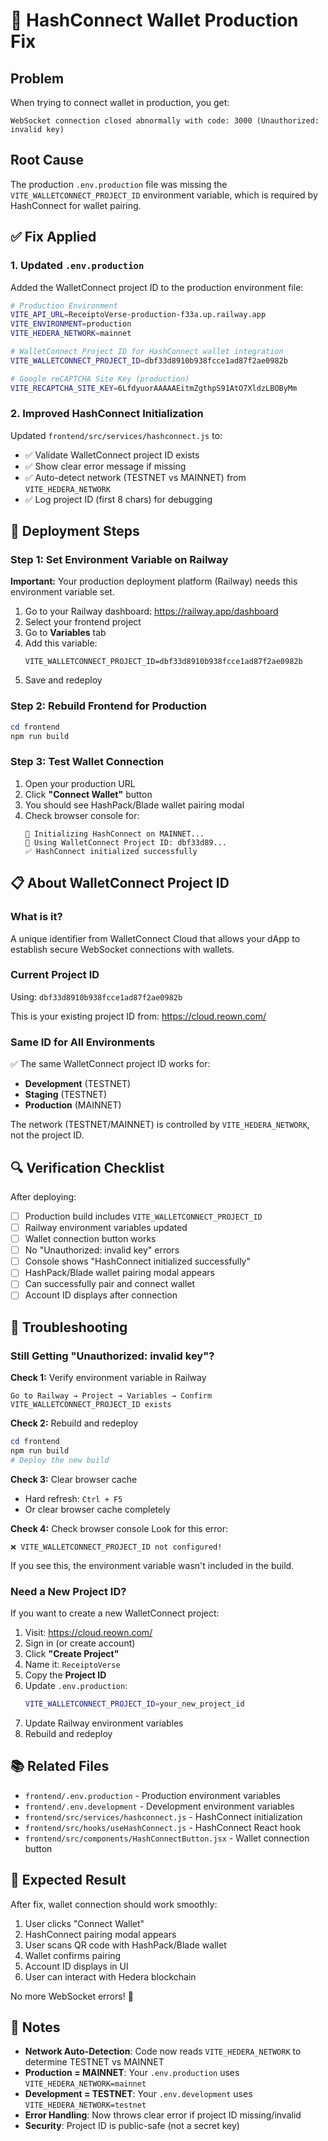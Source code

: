 # 🔧 HashConnect Wallet Production Fix

## Problem

When trying to connect wallet in production, you get:

```
WebSocket connection closed abnormally with code: 3000 (Unauthorized: invalid key)
```

## Root Cause

The production `.env.production` file was missing the `VITE_WALLETCONNECT_PROJECT_ID` environment variable, which is required by HashConnect for wallet pairing.

## ✅ Fix Applied

### 1. Updated `.env.production`

Added the WalletConnect project ID to the production environment file:

```bash
# Production Environment
VITE_API_URL=ReceiptoVerse-production-f33a.up.railway.app
VITE_ENVIRONMENT=production
VITE_HEDERA_NETWORK=mainnet

# WalletConnect Project ID for HashConnect wallet integration
VITE_WALLETCONNECT_PROJECT_ID=dbf33d8910b938fcce1ad87f2ae0982b

# Google reCAPTCHA Site Key (production)
VITE_RECAPTCHA_SITE_KEY=6LfdyuorAAAAAEitmZgthpS91AtO7XldzLBOByMm
```

### 2. Improved HashConnect Initialization

Updated `frontend/src/services/hashconnect.js` to:

- ✅ Validate WalletConnect project ID exists
- ✅ Show clear error message if missing
- ✅ Auto-detect network (TESTNET vs MAINNET) from `VITE_HEDERA_NETWORK`
- ✅ Log project ID (first 8 chars) for debugging

## 🚀 Deployment Steps

### Step 1: Set Environment Variable on Railway

**Important:** Your production deployment platform (Railway) needs this environment variable set.

1. Go to your Railway dashboard: https://railway.app/dashboard
2. Select your frontend project
3. Go to **Variables** tab
4. Add this variable:
   ```
   VITE_WALLETCONNECT_PROJECT_ID=dbf33d8910b938fcce1ad87f2ae0982b
   ```
5. Save and redeploy

### Step 2: Rebuild Frontend for Production

```powershell
cd frontend
npm run build
```

### Step 3: Test Wallet Connection

1. Open your production URL
2. Click **"Connect Wallet"** button
3. You should see HashPack/Blade wallet pairing modal
4. Check browser console for:
   ```
   🔷 Initializing HashConnect on MAINNET...
   📡 Using WalletConnect Project ID: dbf33d89...
   ✅ HashConnect initialized successfully
   ```

## 📋 About WalletConnect Project ID

### What is it?

A unique identifier from WalletConnect Cloud that allows your dApp to establish secure WebSocket connections with wallets.

### Current Project ID

Using: `dbf33d8910b938fcce1ad87f2ae0982b`

This is your existing project ID from: https://cloud.reown.com/

### Same ID for All Environments

✅ The same WalletConnect project ID works for:

- **Development** (TESTNET)
- **Staging** (TESTNET)
- **Production** (MAINNET)

The network (TESTNET/MAINNET) is controlled by `VITE_HEDERA_NETWORK`, not the project ID.

## 🔍 Verification Checklist

After deploying:

- [ ] Production build includes `VITE_WALLETCONNECT_PROJECT_ID`
- [ ] Railway environment variables updated
- [ ] Wallet connection button works
- [ ] No "Unauthorized: invalid key" errors
- [ ] Console shows "HashConnect initialized successfully"
- [ ] HashPack/Blade wallet pairing modal appears
- [ ] Can successfully pair and connect wallet
- [ ] Account ID displays after connection

## 🐛 Troubleshooting

### Still Getting "Unauthorized: invalid key"?

**Check 1:** Verify environment variable in Railway

```
Go to Railway → Project → Variables → Confirm VITE_WALLETCONNECT_PROJECT_ID exists
```

**Check 2:** Rebuild and redeploy

```powershell
cd frontend
npm run build
# Deploy the new build
```

**Check 3:** Clear browser cache

- Hard refresh: `Ctrl + F5`
- Or clear browser cache completely

**Check 4:** Check browser console
Look for this error:

```
❌ VITE_WALLETCONNECT_PROJECT_ID not configured!
```

If you see this, the environment variable wasn't included in the build.

### Need a New Project ID?

If you want to create a new WalletConnect project:

1. Visit: https://cloud.reown.com/
2. Sign in (or create account)
3. Click **"Create Project"**
4. Name it: `ReceiptoVerse`
5. Copy the **Project ID**
6. Update `.env.production`:
   ```bash
   VITE_WALLETCONNECT_PROJECT_ID=your_new_project_id
   ```
7. Update Railway environment variables
8. Rebuild and redeploy

## 📚 Related Files

- `frontend/.env.production` - Production environment variables
- `frontend/.env.development` - Development environment variables
- `frontend/src/services/hashconnect.js` - HashConnect initialization
- `frontend/src/hooks/useHashConnect.js` - HashConnect React hook
- `frontend/src/components/HashConnectButton.jsx` - Wallet connection button

## 🎉 Expected Result

After fix, wallet connection should work smoothly:

1. User clicks "Connect Wallet"
2. HashConnect pairing modal appears
3. User scans QR code with HashPack/Blade wallet
4. Wallet confirms pairing
5. Account ID displays in UI
6. User can interact with Hedera blockchain

No more WebSocket errors! 🚀

## 📝 Notes

- **Network Auto-Detection**: Code now reads `VITE_HEDERA_NETWORK` to determine TESTNET vs MAINNET
- **Production = MAINNET**: Your `.env.production` uses `VITE_HEDERA_NETWORK=mainnet`
- **Development = TESTNET**: Your `.env.development` uses `VITE_HEDERA_NETWORK=testnet`
- **Error Handling**: Now throws clear error if project ID missing/invalid
- **Security**: Project ID is public-safe (not a secret key)
